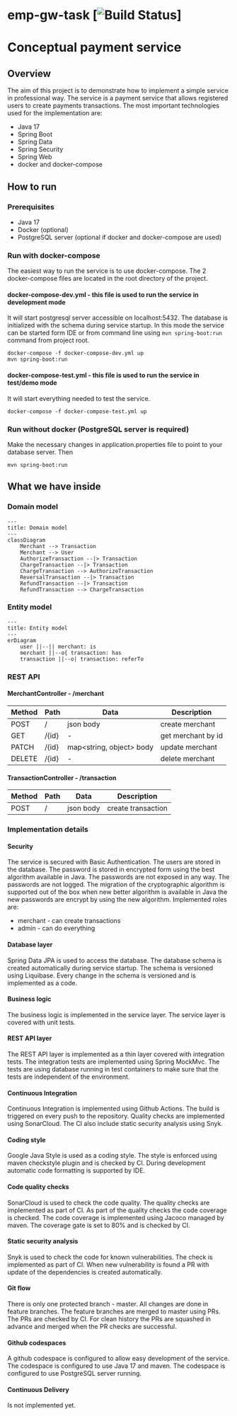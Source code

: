# emp-gw-task [![Build Status](https://github.com/maverick0bg/emp-gw-task/actions/workflows/build.yml/badge.svg)]

# Conceptual payment service

## Overview

The aim of this project is to demonstrate how to implement a simple service in professional way.
The service is a payment service that allows registered users to create payments transactions. The
most important technologies used for the implementation are:

- Java 17
- Spring Boot
- Spring Data
- Spring Security
- Spring Web
- docker and docker-compose

## How to run

### Prerequisites

- Java 17
- Docker (optional)
- PostgreSQL server (optional if docker and docker-compose are used)

### Run with docker-compose

The easiest way to run the service is to use docker-compose. The 2 docker-compose files are located
in the root directory of the project.

#### docker-compose-dev.yml - this file is used to run the service in development mode

It will start
postgresql server accessible on localhost:5432. The database is initialized with the schema during
service startup. In this mode the service can be started form IDE or from command line using
`mvn spring-boot:run` command from project root.

```
docker-compose -f docker-compose-dev.yml up
mvn spring-boot:run
```

#### docker-compose-test.yml - this file is used to run the service in test/demo mode

It will start everything needed to test the service.

```
docker-compose -f docker-compose-test.yml up
```

### Run without docker (PostgreSQL server is required)

Make the necessary changes in application.properties file to point to your database server. Then

```
mvn spring-boot:run
```

## What we have inside

### Domain model

```mermaid
---
title: Domain model
---
classDiagram
    Merchant --> Transaction
    Merchant --> User
    AuthorizeTransaction --|> Transaction
    ChargeTransaction --|> Transaction
    ChargeTransaction --> AuthorizeTransaction
    ReversalTransaction --|> Transaction
    RefundTransaction --|> Transaction
    RefundTransaction --> ChargeTransaction
```

### Entity model

```mermaid
---
title: Entity model
---
erDiagram
    user ||--|| merchant: is
    merchant ||--o{ transaction: has
    transaction ||--o| transaction: referTo
```

### REST API

#### MerchantController - /merchant

| Method | Path  | Data                     | Description        |
|--------|-------|--------------------------|--------------------|
| POST   | /     | json body                | create merchant    |
| GET    | /{id} | -                        | get merchant by id |
| PATCH  | /{id} | map<string, object> body | update merchant    |
| DELETE | /{id} | -                        | delete merchant    |

#### TransactionController - /transaction

| Method | Path | Data      | Description        |
|--------|------|-----------|--------------------|
| POST   | /    | json body | create transaction |

### Implementation details

#### Security

The service is secured with Basic Authentication. The users are stored in the database. The password
is stored in encrypted form using the best algorithm available in Java. The passwords are not
exposed in any way. The passwords are not logged. The migration of the cryptographic algorithm is
supported out of the box when new better algorithm is available in Java the new passwords are
encrypt by using the new algorithm.
Implemented roles are:

- merchant - can create transactions
- admin - can do everything

#### Database layer

Spring Data JPA is used to access the database. The database schema is created automatically during
service startup. The schema is versioned using Liquibase. Every change in the schema is versioned
and is implemented as a code.

#### Business logic

The business logic is implemented in the service layer. The service layer is covered with unit
tests.

#### REST API layer

The REST API layer is implemented as a thin layer covered with integration tests. The
integration tests are implemented using Spring MockMvc. The tests are using database running in
test containers to make sure that the tests are independent of the environment.

#### Continuous Integration

Continuous Integration is implemented using Github Actions. The build is triggered on every push to
the repository. Quality checks are implemented using SonarCloud. The CI also include static security
analysis using Snyk.

#### Coding style

Google Java Style is used as a coding style. The style is enforced using maven checkstyle plugin
and is checked by CI. During development automatic code formatting is supported by IDE.

#### Code quality checks

SonarCloud is used to check the code quality. The quality checks are implemented as part of CI.
As part of the quality checks the code coverage is checked. The code coverage is implemented using
Jacoco managed by maven. The coverage gate is set to 80% and is checked by CI.

#### Static security analysis

Snyk is used to check the code for known vulnerabilities. The check is implemented as part of CI.
When new vulnerability is found a PR with update of the dependencies is created automatically.

#### Git flow

There is only one protected branch - master. All changes are done in feature branches. The feature
branches are merged to master using PRs. The PRs are checked by CI. For clean history the PRs are
squashed in advance and merged when the PR checks are successful.

#### Github codespaces

A github codespace is configured to allow easy development of the service. The codespace is
configured to use Java 17 and maven. The codespace is configured to use PostgreSQL server running.

#### Continuous Delivery

Is not implemented yet.